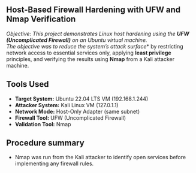 ## Host-Based Firewall Hardening with UFW and Nmap Verification

**Objective:* This project demonstrates Linux host hardening using the **UFW (Uncomplicated Firewall)** on an Ubuntu virtual machine.  
The objective was to reduce the system’s attack surface** by restricting network access to essential services only, applying **least privilege** principles, and verifying the results using **Nmap** from a Kali attacker machine.

## Tools Used
- **Target System:** Ubuntu 22.04 LTS VM (192.168.1.244)
- **Attacker System:**  Kali Linux VM (127.0.1.1) 
- **Network Mode:**  Host-Only Adapter (same subnet) 
- **Firewall Tool:** UFW (Uncomplicated Firewall) 
- **Validation Tool:** Nmap 

## Procedure summary
- Nmap was run from the Kali attacker to identify open services before implementing any firewall rules.

  ```bash sudo nmap -sS -sV -p 21,22,80,443 192.168.1.244
  

